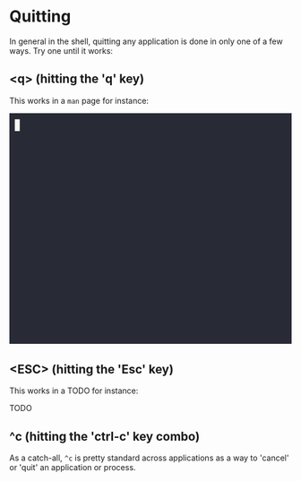 # Quitting

In general in the shell, quitting any application is done in only one of a few ways. Try one until it works:

## \<q\> (hitting the 'q' key)

This works in a `man` page for instance:

![man-quit](../assets/man-quit.gif)

## \<ESC\> (hitting the 'Esc' key)

This works in a TODO for instance:

TODO

## ^c (hitting the 'ctrl-c' key combo)

As a catch-all, `^c` is pretty standard across applications as a way to 'cancel' or 'quit' an application or process.